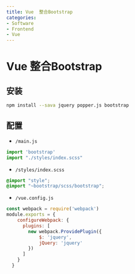 ```yaml
---
title: Vue  整合Bootstrap
categories:
- Software
- Frontend
- Vue
---
```

# Vue  整合Bootstrap

## 安装

```bash
npm install --sava jquery popper.js bootstrap
```

## 配置

- `/main.js`

```js
import 'bootstrap'
import "./styles/index.scss"
```

- `/styles/index.scss`

```scss
@import "style";
@import "~bootstrap/scss/bootstrap";
```

- `/vue.config.js`

```js
const webpack = require('webpack')
module.exports = {
    configureWebpack: {
      plugins: [
        new webpack.ProvidePlugin({
            $: 'jquery',
            jQuery: 'jquery'
        })
      ]
    }
  }
```

